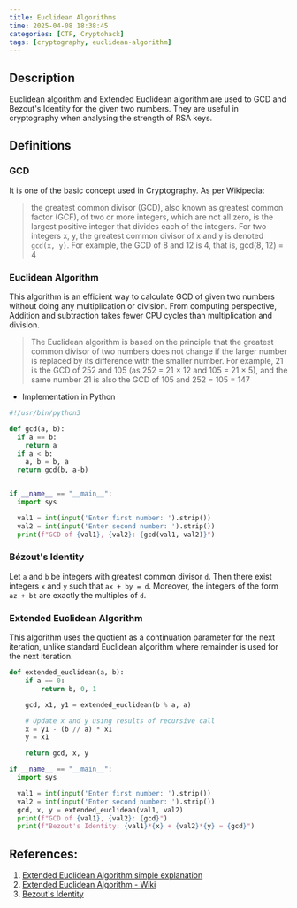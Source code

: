 ```yaml
---
title: Euclidean Algorithms
time: 2025-04-08 18:38:45
categories: [CTF, Cryptohack]
tags: [cryptography, euclidean-algorithm]
---
```


## Description

Euclidean algorithm and Extended Euclidean algorithm are used to GCD and Bezout's Identity
for the given two numbers. They are useful in cryptography when analysing the strength of
RSA keys.

## Definitions

### GCD

It is one of the basic concept used in Cryptography. As per Wikipedia:

> the greatest common divisor (GCD), also known as greatest common factor (GCF),
> of two or more integers, which are not all zero, is the largest positive integer
> that divides each of the integers. For two integers x, y, the greatest common
> divisor of x and y is denoted `gcd(x, y)`. For example, the GCD of 8 and 12 is 4, that is, gcd(8, 12) = 4

### Euclidean Algorithm

This algorithm is an efficient way to calculate GCD of given two numbers without
doing any multiplication or division. From computing perspective, Addition and subtraction
takes fewer CPU cycles than multiplication and division.

> The Euclidean algorithm is based on the principle that the greatest common divisor
> of two numbers does not change if the larger number is replaced by its difference
> with the smaller number. For example, 21 is the GCD of 252 and 105 (as 252 = 21 × 12
> and 105 = 21 × 5), and the same number 21 is also the GCD of 105 and 252 − 105 = 147

- Implementation in Python

```python
#!/usr/bin/python3

def gcd(a, b):
  if a == b:
    return a
  if a < b:
    a, b = b, a
  return gcd(b, a-b)


if __name__ == "__main__":
  import sys

  val1 = int(input('Enter first number: ').strip())
  val2 = int(input('Enter second number: ').strip())
  print(f"GCD of {val1}, {val2}: {gcd(val1, val2)}")
```

### Bézout's Identity

Let `a` and `b` be integers with greatest common divisor `d`. Then
there exist integers `x` and `y` such that `ax + by = d`. Moreover, the integers of
the form `az + bt` are exactly the multiples of `d`.

### Extended Euclidean Algorithm

This algorithm uses the quotient as a continuation parameter for the next iteration, unlike standard Euclidean algorithm
where remainder is used for the next iteration.

```python
def extended_euclidean(a, b):
    if a == 0:
        return b, 0, 1

    gcd, x1, y1 = extended_euclidean(b % a, a)

    # Update x and y using results of recursive call
    x = y1 - (b // a) * x1
    y = x1

    return gcd, x, y

if __name__ == "__main__":
  import sys

  val1 = int(input('Enter first number: ').strip())
  val2 = int(input('Enter second number: ').strip())
  gcd, x, y = extended_euclidean(val1, val2)
  print(f"GCD of {val1}, {val2}: {gcd}")
  print(f"Bezout's Identity: {val1}*{x} + {val2}*{y} = {gcd}")

```

## References:

1. [Extended Euclidean Algorithm simple explanation](https://web.archive.org/web/20230511143526/http://www-math.ucdenver.edu/~wcherowi/courses/m5410/exeucalg.html)
1. [Extended Euclidean Algorithm - Wiki](https://en.wikipedia.org/wiki/Extended_Euclidean_algorithm)
1. [Bezout's Identity](https://en.wikipedia.org/wiki/B%C3%A9zout%27s_identity)
